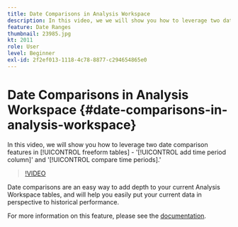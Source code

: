 ```yaml
---
title: Date Comparisons in Analysis Workspace
description: In this video, we we will show you how to leverage two date comparison features in freeform tables - 'add time period column' and 'compare time periods.'
feature: Date Ranges
thumbnail: 23985.jpg
kt: 2011
role: User
level: Beginner
exl-id: 2f2ef013-1118-4c78-8877-c294654865e0
---
```

# Date Comparisons in Analysis Workspace {#date-comparisons-in-analysis-workspace}

In this video, we will show you how to leverage two date comparison features in [!UICONTROL freeform tables] - '[!UICONTROL add time period column]' and '[!UICONTROL compare time periods].'

>[!VIDEO](https://video.tv.adobe.com/v/23985/?quality=12&learn=on)

Date comparisons are an easy way to add depth to your current Analysis Workspace tables, and will help you easily put your current data in perspective to historical performance.

For more information on this feature, please see the [documentation](https://experienceleague.adobe.com/en/docs/analytics/analyze/analysis-workspace/components/calendar-date-ranges/time-comparison).
